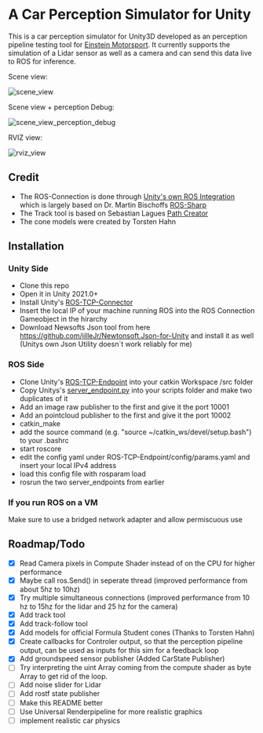 # A Car Perception Simulator for Unity

This is a car perception simulator for Unity3D developed as an perception pipeline testing tool for [Einstein Motorsport](https://einstein-motorsport.com/).
It currently supports the simulation of a Lidar sensor as well as a camera and can send this data live to ROS for inference.

Scene view:

![scene_view](https://imgshare.org/i/azZG3596.png)

Scene view + perception Debug:

![scene_view_perception_debug](https://imgshare.org/i/mds33726.jpg)


RVIZ view:

![rviz_view](https://imgshare.org/i/tTX13595.jpg)


## Credit

- The ROS-Connection is done through [Unity's own ROS Integration](https://github.com/Unity-Technologies/Unity-Robotics-Hub) which is largely based on Dr. Martin Bischoffs [ROS-Sharp](https://github.com/MartinBischoff/ros-sharp)
- The Track tool is based on Sebastian Lagues [Path Creator](https://github.com/SebLague/Path-Creator)
- The cone models were created by Torsten Hahn

## Installation

### Unity Side

- Clone this repo
- Open it in Unity 2021.0+
- Install Unity's [ROS-TCP-Connector](https://github.com/Unity-Technologies/ROS-TCP-Connector)
- Insert the local IP of your machine running ROS into the ROS Connection Gameobject in the hirarchy
- Download Newsofts Json tool from here https://github.com/jilleJr/Newtonsoft.Json-for-Unity and install it as well (Unitys own Json Utility doesn´t work reliably for me)

### ROS Side

- Clone Unity's [ROS-TCP-Endpoint](https://github.com/Unity-Technologies/ROS-TCP-Endpoint) into your catkin Workspace /src folder
- Copy Unitys's [server_endpoint.py](https://github.com/Unity-Technologies/Unity-Robotics-Hub/blob/main/tutorials/ros_packages/robotics_demo/scripts/server_endpoint.py) into your scripts folder and make two duplicates of it
- Add an image raw publisher to the first and give it the port 10001
- Add an pointcloud publisher to the first and give it the port 10002
- catkin_make
- add the source command (e.g. "source ~/catkin_ws/devel/setup.bash") to your .bashrc
- start roscore
- edit the config yaml under ROS-TCP-Endpoint/config/params.yaml and insert your local IPv4 address
- load this config file with rosparam load
- rosrun the two server_endpoints from earlier

### If you run ROS on a VM

Make sure to use a bridged network adapter and allow permiscuous use

## Roadmap/Todo

- [X] Read Camera pixels in Compute Shader instead of on the CPU for higher performance
- [X] Maybe call ros.Send() in seperate thread (improved performance from about 5hz to 10hz)
- [X] Try multiple simultaneous connections (improved performance from 10 hz to 15hz for the lidar and 25 hz for the camera)
- [X] Add track tool
- [X] Add track-follow tool
- [X] Add models for official Formula Student cones (Thanks to Torsten Hahn)
- [X] Create callbacks for Controler output, so that the perception pipeline output, can be used as inputs for this sim for a feedback loop
- [X] Add groundspeed sensor publisher (Added CarState Publisher)
- [ ] Try interpreting the uint Array coming from the compute shader as byte Array to get rid of the loop.
- [ ] Add noise slider for Lidar
- [ ] Add rostf state publisher
- [ ] Make this README better
- [ ] Use Universal Renderpipeline for more realistic graphics
- [ ] implement realistic car physics
